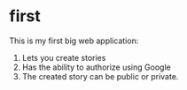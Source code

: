 # first
This is my first big web application:
1. Lets you create stories
2. Has the ability to authorize using Google
3. The created story can be public or private.
